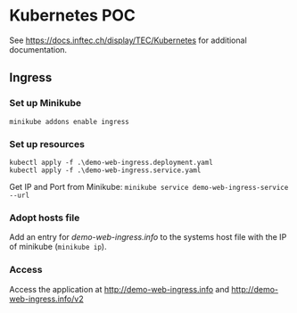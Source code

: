 # Kubernetes POC

See <https://docs.inftec.ch/display/TEC/Kubernetes> for additional documentation.

## Ingress

### Set up Minikube

```
minikube addons enable ingress
```

### Set up resources

```
kubectl apply -f .\demo-web-ingress.deployment.yaml
kubectl apply -f .\demo-web-ingress.service.yaml
```

Get IP and Port from Minikube: `minikube service demo-web-ingress-service --url`

### Adopt hosts file

Add an entry for *demo-web-ingress.info* to the systems
host file with the IP of minikube (`minikube ip`).

### Access

Access the application at <http://demo-web-ingress.info>
and <http://demo-web-ingress.info/v2>